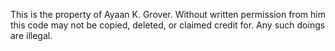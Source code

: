 This is the property of Ayaan K. Grover. Without written permission from him this code may not be copied, deleted, or claimed credit for. Any such doings are illegal.
